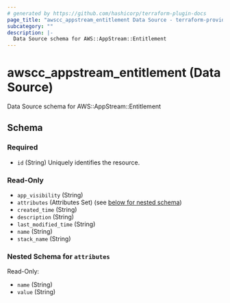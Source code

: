 ```yaml
---
# generated by https://github.com/hashicorp/terraform-plugin-docs
page_title: "awscc_appstream_entitlement Data Source - terraform-provider-awscc"
subcategory: ""
description: |-
  Data Source schema for AWS::AppStream::Entitlement
---
```


# awscc_appstream_entitlement (Data Source)

Data Source schema for AWS::AppStream::Entitlement



<!-- schema generated by tfplugindocs -->
## Schema

### Required

- `id` (String) Uniquely identifies the resource.

### Read-Only

- `app_visibility` (String)
- `attributes` (Attributes Set) (see [below for nested schema](#nestedatt--attributes))
- `created_time` (String)
- `description` (String)
- `last_modified_time` (String)
- `name` (String)
- `stack_name` (String)

<a id="nestedatt--attributes"></a>
### Nested Schema for `attributes`

Read-Only:

- `name` (String)
- `value` (String)


